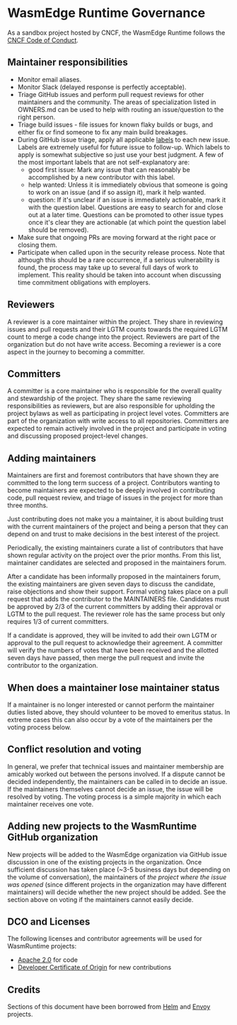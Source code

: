 # WasmEdge Runtime Governance

As a sandbox project hosted by CNCF, the WasmEdge Runtime follows the [CNCF Code of Conduct](https://github.com/cncf/foundation/blob/master/code-of-conduct.md).

## Maintainer responsibilities

* Monitor email aliases.
* Monitor Slack (delayed response is perfectly acceptable).
* Triage GitHub issues and perform pull request reviews for other maintainers and the community. The areas of specialization listed in OWNERS.md can be used to help with routing an issue/question to the right person.
* Triage build issues - file issues for known flaky builds or bugs, and either fix or find someone to fix any main build breakages.
* During GitHub issue triage, apply all applicable [labels](https://github.com/WasmEdge/WasmEdge/labels) to each new issue. Labels are extremely useful for future issue to follow-up. Which labels to apply is somewhat subjective so just use your best judgment. A few of the most important labels that are not self-explanatory are:
  * good first issue: Mark any issue that can reasonably be accomplished by a new contributor with this label.
  * help wanted: Unless it is immediately obvious that someone is going to work on an issue (and if so assign it), mark it help wanted.
  * question: If it's unclear if an issue is immediately actionable, mark it with the question label. Questions are easy to search for and close out at a later time. Questions can be promoted to other issue types once it's clear they are actionable (at which point the question label should be removed).
* Make sure that ongoing PRs are moving forward at the right pace or closing them.
* Participate when called upon in the security release process. Note that although this should be a rare occurrence, if a serious vulnerability is found, the process may take up to several full days of work to implement. This reality should be taken into account when discussing time commitment obligations with employers.

## Reviewers

A reviewer is a core maintainer within the project. They share in reviewing issues and pull requests and their LGTM counts towards the required LGTM count to merge a code change into the project.
Reviewers are part of the organization but do not have write access. Becoming a reviewer is a core aspect in the journey to becoming a committer.

## Committers

A committer is a core maintainer who is responsible for the overall quality and stewardship of the project. They share the same reviewing responsibilities as reviewers, but are also responsible for upholding the project bylaws as well as participating in project level votes.
Committers are part of the organization with write access to all repositories. Committers are expected to remain actively involved in the project and participate in voting and discussing proposed project-level changes.

## Adding maintainers

Maintainers are first and foremost contributors that have shown they are committed to the long term success of a project. Contributors wanting to become maintainers are expected to be deeply involved in contributing code, pull request review, and triage of issues in the project for more than three months.

Just contributing does not make you a maintainer, it is about building trust with the current maintainers of the project and being a person that they can depend on and trust to make decisions in the best interest of the project.

Periodically, the existing maintainers curate a list of contributors that have shown regular activity on the project over the prior months. From this list, maintainer candidates are selected and proposed in the maintainers forum.

After a candidate has been informally proposed in the maintainers forum, the existing maintainers are given seven days to discuss the candidate, raise objections and show their support. Formal voting takes place on a pull request that adds the contributor to the MAINTAINERS file. Candidates must be approved by 2/3 of the current committers by adding their approval or LGTM to the pull request. The reviewer role has the same process but only requires 1/3 of current committers.

If a candidate is approved, they will be invited to add their own LGTM or approval to the pull request to acknowledge their agreement. A committer will verify the numbers of votes that have been received and the allotted seven days have passed, then merge the pull request and invite the contributor to the organization.

## When does a maintainer lose maintainer status

If a maintainer is no longer interested or cannot perform the maintainer duties listed above, they should volunteer to be moved to emeritus status. In extreme cases this can also occur by a vote of the maintainers per the voting process below.

## Conflict resolution and voting

In general, we prefer that technical issues and maintainer membership are amicably worked out between the persons involved. If a dispute cannot be decided independently, the maintainers can be called in to decide an issue. If the maintainers themselves cannot decide an issue, the issue will be resolved by voting. The voting process is a simple majority in which each maintainer receives one vote.

## Adding new projects to the WasmRuntime GitHub organization

New projects will be added to the WasmEdge organization via GitHub issue discussion in one of the existing projects in the organization. Once sufficient discussion has taken place (~3-5 business days but depending on the volume of conversation), the maintainers of *the project where the issue was opened* (since different projects in the organization may have different maintainers) will decide whether the new project should be added. See the section above on voting if the maintainers cannot easily decide.

## DCO and Licenses

The following licenses and contributor agreements will be used for WasmRuntime projects:

* [Apache 2.0](https://opensource.org/licenses/Apache-2.0) for code
* [Developer Certificate of Origin](https://developercertificate.org/) for new contributions

## Credits

Sections of this document have been borrowed from [Helm](https://github.com/helm/blob/main/governance/governance.md) and [Envoy](https://github.com/envoyproxy/envoy/blob/master/GOVERNANCE.md)  projects.
